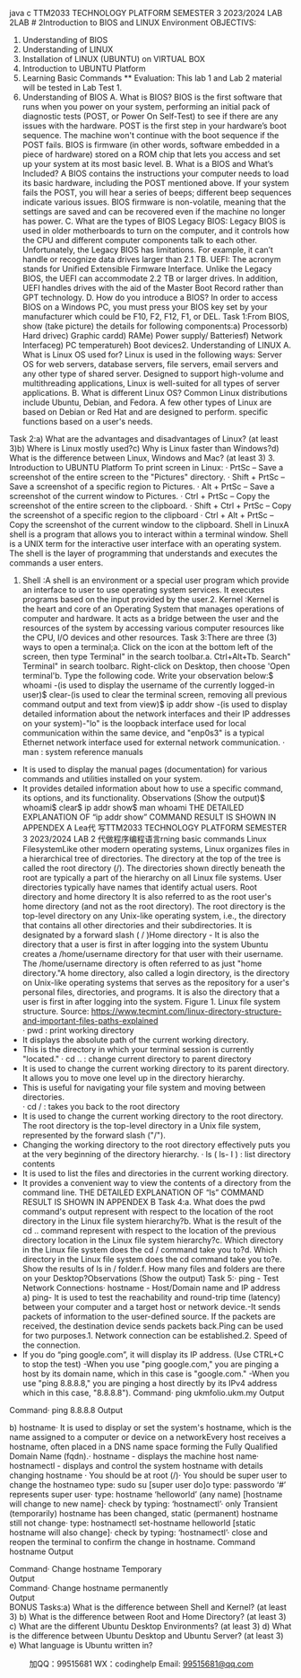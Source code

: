 java c
TTM2033
TECHNOLOGY PLATFORM
SEMESTER 3 2023/2024
LAB 2LAB # 2Introduction to BIOS and LINUX Environment
OBJECTIVS:
1.   Understanding of BIOS
2.   Understanding of LINUX
3.   Installation of LINUX (UBUNTU) on VIRTUAL BOX
4.   Introduction to UBUNTU Platform
5.   Learning Basic Commands
** Evaluation: This lab 1 and Lab 2 material will be tested in Lab Test 1.
1.   Understanding of BIOS
A.   What is BIOS?
BIOS is the first software that runs when you power on your system, performing an initial pack of diagnostic tests (POST, or Power On Self-Test) to see if there are any issues with the hardware. POST is the first step in your hardware’s boot sequence. The machine won't continue with the boot sequence if the POST fails.
BIOS is firmware (in other words, software embedded in a piece of hardware) stored on a ROM chip that lets you access and set up your system at its most basic level.
B.   What is a BIOS and What’s Included?
A BIOS contains the instructions your computer needs to load its basic hardware, including the POST mentioned above. If your system fails the POST, you will hear a series of beeps; different beep sequences indicate various issues.
BIOS firmware is non-volatile, meaning that the settings are saved and can be recovered even if the machine no longer has power.
C.   What are the types of BIOS
Legacy BIOS: Legacy BIOS is used in older motherboards to turn on the computer, and it controls how the CPU and different computer components talk to each other. Unfortunately, the Legacy BIOS has limitations. For example, it can’t handle or recognize data drives larger than 2.1 TB.
UEFI: The acronym stands for Unified Extensible Firmware Interface. Unlike the Legacy BIOS, the UEFI can accommodate 2.2 TB or larger drives. In addition, UEFI handles drives with the aid of the Master Boot Record rather than GPT technology.
D.   How do you introduce a BIOS?
In order to access BIOS on a Windows PC, you must press your BIOS key set by your manufacturer which could be F10, F2, F12, F1, or DEL.      Task 1:From BIOS, show (take picture) the details for following components:a)   Processorb)   Hard drivec)   Graphic cardd)   RAMe)   Power supply/ Batteriesf)   Network Interfaceg)   PC temperatureh)   Boot devices2.   Understanding of LINUX
A.   What is Linux OS used for?
Linux is used in the following ways: Server OS for web servers, database servers, file servers, email servers and any other type of shared server. Designed to support high-volume and multithreading applications, Linux is well-suited for all types of server applications.
B.   What is different Linux OS?
Common Linux distributions include Ubuntu, Debian, and Fedora. A few other types of Linux are based on Debian or Red Hat and are designed to perform. specific functions based on a user's needs.
   
Task 2:a)   What are the advantages and disadvantages of Linux? (at least 3)b)   Where is Linux mostly used?c)   Why is Linux faster than Windows?d)   What is the difference between Linux, Windows and Mac? (at least 3)
3.   Introduction to UBUNTU Platform
To print screen in Linux:
·   PrtSc   –   Save a screenshot of the entire screen to the "Pictures" directory.
·   Shift + PrtSc   –   Save a screenshot of a specific region to Pictures.
·   Alt + PrtSc    –   Save a screenshot of the current window to Pictures.
·   Ctrl + PrtSc   –   Copy the screenshot of the entire screen to the clipboard.
·   Shift + Ctrl + PrtSc   –   Copy the screenshot of a specific region to the clipboard
·   Ctrl + Alt + PrtSc   –   Copy the screenshot of the current window to the clipboard.
Shell in LinuxA shell is a program that allows you to interact within a terminal window. Shell is a UNIX term for the interactive user interface with an operating system. The shell is the layer of programming that understands and executes the commands a user enters.
1. Shell :A shell is an environment or a special user program which provide an interface to user to use operating system services. It executes programs based on the input provided by the user.2. Kernel :Kernel is the heart and core of an Operating System that manages operations of computer and hardware. It acts as a bridge between the user and the resources of the system by accessing various computer resources like the CPU, I/O devices and other resources.
Task 3:There are three (3) ways to open a terminal;a.   Click on the icon at the bottom left of the screen, then type Terminal" in the search   toolbar.a.   Ctrl+Alt+Tb.   Search" Terminal" in search   toolbarc.   Right-click on Desktop, then choose 'Open   terminal'b.   Type the following code. Write your observation   below:$ whoami -(is used to display the username of the currently logged-in user)$ clear-(is used to clear the terminal screen, removing all previous command output and text from view)$ ip addr show -(is used to display detailed information about the network interfaces and their IP addresses on your system)-"lo" is the loopback interface used for local communication within the same device, and "enp0s3" is a typical Ethernet network interface used for external network communication.
·   man : system reference manuals
-   It is used to display the manual pages (documentation) for various commands and utilities installed on your system.
-   It provides detailed information about how to use a specific command, its options, and its functionality.   Observations (Show the output)$ whoami$ clear$ ip addr show$ man whoami
THE DETAILED EXPLANATION OF “ip addr show” COMMAND RESULT IS SHOWN IN APPENDEX A
Lea代 写TTM2033 TECHNOLOGY PLATFORM SEMESTER 3 2023/2024 LAB 2
代做程序编程语言rning basic commands
Linux FilesystemLike other modern operating systems, Linux organizes files in a hierarchical tree of directories. The directory at the top of the tree is called the root directory (/). The directories shown directly beneath the root are typically a part of the hierarchy on all Linux file systems. User directories typically have names that identify actual users.
Root directory and home directory
It   is   also   referred   to   as   the   root   user's   home   directory   (and   not   as   the   root   directory). The root   directory   is   the   top-level   directory   on   any   Unix-like   operating   system,   i.e.,   the   directory that contains all other directories and their subdirectories. It is designated by a forward slash ( /   )Home directory - It is also the directory that a user is first in after logging into the system Ubuntu       creates a       /home/username directory for that user with their username.       The /home/username directory is often referred to as just "home   directory."A home directory, also called a login directory, is the directory on Unix-like operating systems   that serves as the repository for a user's personal files, directories, and programs. It is also the directory that a user is first in after logging into the system.   Figure 1. Linux file system structure.
Source: https://www.tecmint.com/linux-directory-structure-and-important-files-paths-explained   
·   pwd : print working directory
-   It displays the absolute path of the current working directory.
-   This is the directory in which your terminal session is currently "located."
·   cd   .. : change current directory to parent   directory
-   It is used to change the current working directory to its parent directory. It allows you to move one level up in the directory hierarchy.
-   This is useful for navigating your file system and moving between directories.   
·   cd   / : takes you back to the root   directory
-   It is used to change the current working directory to the root directory. The root directory is the top-level directory in a Unix file system, represented by the forward slash ("/").
-   Changing the working directory to the root directory effectively puts you at the very beginning of the directory hierarchy.
·   ls ( ls- I ) : list directory contents
-   It is used to list the files and directories in the current working directory.
-   It provides a convenient way to view the contents of a directory from the command line.
THE DETAILED EXPLANATION OF “ls” COMMAND RESULT IS SHOWN IN APPENDEX B
Task 4:a.   What does the pwd command's output represent with respect to the location of the   root directory in the Linux file system   hierarchy?b.   What is the result of the cd .. command represent with respect to the location of the   previous directory location in the Linux file system   hierarchy?c.   Which directory in the Linux file system does the cd / command take you   to?d.   Which directory in the Linux file system does the cd command take you   to?e.   Show the results of ls in /   folder.f.   How many files and folders are there on your   Desktop?Observations (Show the output)
Task 5:·   ping		-	Test Network Connections·   hostname 	-	Host/Domain name and IP address   
a)   ping-   It is used to test the reachability and round-trip time (latency) between your computer and a target host or network device.-It sends packets of information to the user-defined source. If the packets are received, the destination device sends packets back.Ping can be used for two purposes.1.   Network connection can be established.2.   Speed of the connection.
- If you do “ping google.com”, it will display its IP address. (Use CTRL+C to stop the test)
-When you use "ping google.com," you are pinging a host by its domain name, which in this case is "google.com."
-When you use "ping 8.8.8.8," you are pinging a host directly by its IPv4 address which in this case, "8.8.8.8").
Command·   ping ukmfolio.ukm.my
Output
   
Command·   ping 8.8.8.8
Output
   


b)   hostname·   It is used to display or set the system's hostname, which is the name assigned to a computer or device on a networkEvery host receives a hostname, often placed in a DNS name space forming the Fully Qualified Domain Name (fqdn).·   hostname	-	displays the machine host name·   hostnamectl	-	displays and control the system hostname with details
changing hostname ·   You should be at root (/)·   You should be super user to change the hostnameo   type: sudo su   [super user do]o   type: passwordo   ‘#’   represents super user·   type: hostname ‘helloworld’   (any name) [hostname will change to new name]·   check by typing: ‘hostnamectl’·   only Transient (temporarily) hostname has been changed, static (permanent) hostname still not change·   type: hostnamectl set-hostname helloworld   [static hostname will also change]·   check by typing: ‘hostnamectl’·   close and reopen the terminal to confirm the change in hostname.
Command
hostname
Output
   


Command·   Change hostname Temporary   
Output         
Command·   Change hostname permanently    
Output         
BONUS Tasks:a)   What is the difference between Shell and Kernel?   (at least 3)
b)   What is the difference between Root and Home Directory?   (at least 3)
c)   What are the different Ubuntu Desktop Environments? (at least 3)
d)   What is the difference between Ubuntu Desktop and Ubuntu Server?   (at least 3)
e)   What language is Ubuntu written in?
   

         
加QQ：99515681  WX：codinghelp  Email: 99515681@qq.com
